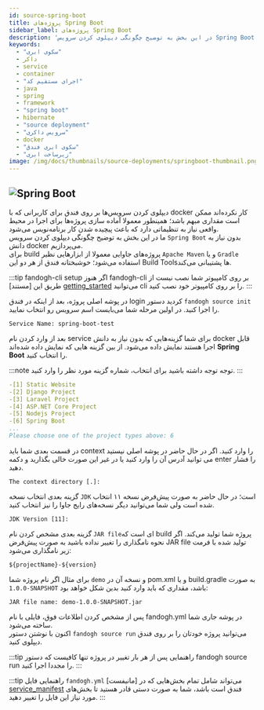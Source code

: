 ```yaml
---
id: source-spring-boot
title: پروژه‌های Spring Boot
sidebar_label: پروژه‌های Spring Boot 
description: 'در این بخش به توضیح چگونگی دیپلوی کردن سرویس Spring Boot بدون نیاز به دانش docker می‌پردازیم.'
keywords:
  - "سکوی ابری"
  - داکر
  - service
  - container
  - "اجرای مستقیم کد"
  - java
  - spring
  - framework
  - "spring boot"
  - hibernate
  - "source deployment"
  - "سرویس داکری"
  - docker
  - "سکوی ابری فندق"
  - "زیرساخت ابری"
image: /img/docs/thumbnails/source-deployments/springboot-thumbnail.png
---
```


## ![Spring Boot](/img/docs/spring-boot-banner.svg "Spring Boot")

دیپلوی کردن سرویس‌ها بر روی فندق برای کاربرانی که با docker کار نکرده‌اند ممکن است مقداری مبهم باشد؛ همینطور معمولا آماده سازی پروژه‌ها برای اجرا در محیط واقعی نیاز به تنظیماتی دارد که باعث پیچیده شدن کار برنامه‌نویس می‌شود.<br/>
ما در این بخش به توضیح چگونگی دیپلوی کردن سرویس `Spring Boot` بدون نیاز به دانش docker می‌پردازیم.<br/>
برای build پروژه‌های جاوایی معمولا از ابزار‌هایی نظیر `Apache Maven` و یا `Gradle` استفاده می‌شود؛ خوشبختانه فندق از هر دو این Build Toolsها پشتیبانی می‌کند. 
  
:::tip fandogh-cli setup
اگر هنوز fandogh-cli بر روی کامپیوتر شما نصب نیست از طریق این [مستند] [getting_started] می‌توانید cli را بر روی کامپیوتر خود نصب کنید.
:::
  
در پوشه اصلی پروژه، بعد از اینکه در فندق login کردید دستور `fandogh source init` را اجرا کنید. در اولین مرحله شما می‌بایست اسم سرویس رو انتخاب نمایید.

```
Service Name: spring-boot-test  
```    
  
 بعد از وارد کردن نام service  برای شما گزینه‌هایی که بدون نیاز به دانش docker قابل اجرا هستند نمایش داده می‌شود. از بین گزینه هایی که نمایش داده شده‌اند **Spring Boot** را انتخاب کنید.  
  
:::note توجه
توجه داشته باشید  برای انتخاب، شماره گزینه مورد نظر را وارد کنید.
:::
  
```yaml
-[1] Static Website
-[2] Django Project
-[3] Laravel Project
-[4] ASP.NET Core Project
-[5] Nodejs Project
-[6] Spring Boot
...
Please choose one of the project types above: 6
```  

در قسمت بعدی شما باید context را وارد کنید. اگر در حال حاضر در پوشه اصلی نیستید می توانید آدرس آن را وارد کنید یا در غیر این صورت خالی بگذارید و دکمه enter را فشار دهید.
  
```  
The context directory [.]:  
```  
  
گزینه بعدی انتخاب نسخه `JDK` است؛ در حال حاضر به صورت پیش‌فرض نسخه ۱۱ انتخاب شده است ولی شما می‌توانید دیگر نسخه‌های رایج جاوا را نیز انتخاب کنید.
  
```  
JDK Version [11]:
```  
  
 گزینه بعدی مشخص کردن نام ‍‍`JAR file`ای است که build پروژه شما تولید می‌کند. اگر نحوه نامگذاری را تغییر نداده باشید به صورت پیش‌فرض JAR file تولید شده با فرمت زیر نامگذاری می‌شود:
 
```
${projectName}-${version}
```


برای مثال اگر نام پروژه شما `demo` و نسخه آن در pom.xml و یا build.gradle به صورت `1.0.0-SNAPSHOT` باشد، مقداری که باید وارد کنید بدین شکل خواهد بود:

```
JAR file name: demo-1.0.0-SNAPSHOT.jar
```
 
پس از مشخص کردن اطلاعات فوق، فایلی با نام fandogh.yml در پوشه جاری شما ساخته می‌شود.   
اکنون با نوشتن دستور `fandogh source run` می‌توانید پروژه خودتان را بر روی فندق دیپلوی کنید.  
  
:::tip راهنمایی
پس از هر بار تغییر در پروژه تنها کافیست که دستور fandogh source run را مجددا اجرا کنید.
:::

:::tip راهنمایی
فایل `fandogh.yml` می‌تواند شامل تمام بخش‌هایی که در [مانیفست] [service_manifest] فندق است باشد، شما به صورت دستی قادر هستید تا بخش‌های مورد نیاز این فایل را تغییر دهید.
:::

[getting_started]: /docs/preface/getting-started
[service_manifest]: /docs/services/service-manifest
